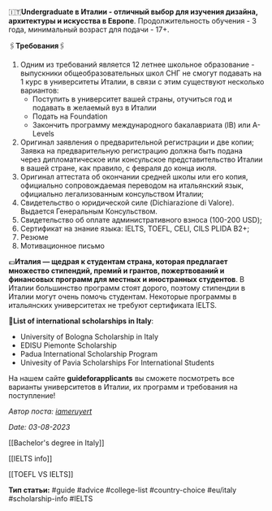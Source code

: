 🇮🇹**Undergraduate в Италии - отличный выбор для изучения дизайна, архитектуры и искусства в Европе**. Продолжительность обучения - 3 года, минимальный возраст для подачи - 17+.

🖇**Требования**🖇
1. Одним из требований является 12 летнее школьное образование - выпускники общеобразовательных школ СНГ не смогут подавать на 1 курс в университеты Италии, в связи с этим существуют несколько вариантов:
   - Поступить в университет вашей страны, отучиться год и подавать в желаемый вуз в Италии
   - Подать на Foundation
   - Закончить программу международного бакалавриата (IB) или A-Levels
2. Оригинал заявления о предварительной регистрации и две копии; Заявка на предварительную регистрацию должна быть подана через дипломатическое или консульское представительство Италии в вашей стране, как правило, с февраля до конца июля.
3. Оригинал аттестата об окончании средней школы или его копия, официально сопровождаемая переводом на итальянский язык, официально легализованным консульством Италии;
4. Свидетельство о юридической силе (Dichiarazione di Valore). Выдается Генеральным Консульством.
5. Свидетельство об оплате административного взноса (100-200 USD);
6. Сертификат на знание языка: IELTS, TOEFL, CELI, CILS PLIDA B2+;
7. Резюме
8. Мотивационное письмо

💶**Италия — щедрая к студентам страна, которая предлагает множество стипендий, премий и грантов, пожертвований и финансовых программ для местных и иностранных студентов**. В Италии большинство программ стоят дорого, поэтому стипендии в Италии могут очень помочь студентам. Некоторые программы в итальянских университетах не требуют сертификата IELTS.

📑**List of international scholarships in Italy**:
- University of Bologna Scholarship in Italy
- EDISU Piemonte Scholarship
- Padua International Scholarship Program
- Univesity of Pavia Scholarships For International Students

На нашем сайте **guideforapplicants** вы сможете посмотреть все варианты университетов в Италии, их программ и требования на поступление!

*Автор поста: [iameruyert](https://t.me/iameruyert)*

*Date: 03-08-2023*

[[Bachelor's degree in Italy]]

[[IELTS info]] 

[[TOEFL VS IELTS]]


**Тип статьи:**
#guide 
#advice
#college-list 
#country-choice
#eu/italy
#scholarship-info
#IELTS
